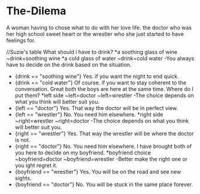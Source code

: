 # The-Dilema
A woman having to chose what to do with her love life. the doctor who was her high school sweet heart or the wrestler who she just started to have feelings for.

//Suzie's table
What should i have to drink?
*a soothing glass of wine
~drink=soothing wine
*a cold glass of water
~drink=cold water
-You always have to decide on the drink based on the situation.
* {drink == "soothing wine"} Yes. if you want the night to end quick.
* {drink == "cold water"} Of course.  if you want to stay coherent to the conversation.
Great both the boys are here at the same time. Where do I put them?
*left side
~left=doctor
~left=wrestler
-The choice depends on what you think will better suit you.
* {left == "doctor"} Yes. That way the doctor will be in perfect view.
* {left == "wrestler"} No. You need him elsewhere.
*right side
~right=wrestler
~right=doctor
-The choice depends on what you think will better suit you.
* {right == "wrestler"} Yes. That way the wrestler will be where the doctor is not.
* {right == "doctor"} No. You need him elsewhere.
I have brought both of you here to decide on my boyfriend.
*boyfriend choice
~boyfriend=doctor
~boyfriend=wrestler
-Better make the right one or you ight regret it.
* {boyfriend == "wrestler"} Yes. You will be on the road and see new sights.
* {boyfriend == "doctor"} No. You will be stuck in the same place forever.
